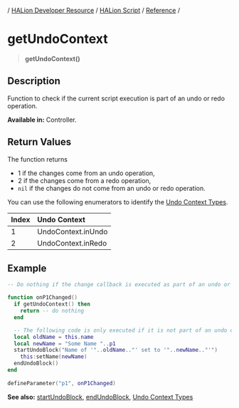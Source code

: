 / [HALion Developer Resource](../../HALion-Developer-Resource.md) / [HALion Script](./HALion-Script.md) / [Reference](./Reference.md) /

# getUndoContext

>**getUndoContext()**

## Description

Function to check if the current script execution is part of an undo or redo operation.

**Available in:** Controller.

## Return Values

The function returns

* 1 if the changes come from an undo operation,
* 2 if the changes come from a redo operation,
* ``nil`` if the changes do not come from an undo or redo operation.

You can use the following enumerators to identify the [Undo Context Types](./Undo-Context-Types.md).

|Index|Undo Context|
|:-|:-|
|1|UndoContext.inUndo|
|2|UndoContext.inRedo|

## Example

```lua
-- Do nothing if the change callback is executed as part of an undo or redo operation.

function onP1Changed()
  if getUndoContext() then
    return -- do nothing
  end

  -- The following code is only executed if it is not part of an undo or redo operation.
  local oldName = this.name
  local newName = "Some Name "..p1
  startUndoBlock("Name of '"..oldName.."' set to '"..newName.."'")
    this:setName(newName)
  endUndoBlock()
end
  
defineParameter("p1", onP1Changed)
```

**See also:** [startUndoBlock](./startUndoBlock.md), [endUndoBlock](./endUndoBlock.md), [Undo Context Types](./Undo-Context-Types.md)
